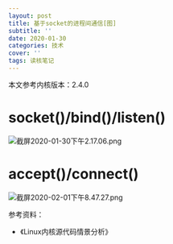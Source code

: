 ```yaml
---
layout: post
title: 基于socket的进程间通信[图]
subtitle: ''
date: 2020-01-30
categories: 技术
cover: ''
tags: 读核笔记
---
```


本文参考内核版本：2.4.0

# socket()/bind()/listen()

![截屏2020-01-30下午2.17.06.png](https://i.loli.net/2020/01/30/xdB2qIHCMZiQlgE.png)

# accept()/connect()

![截屏2020-02-01下午8.47.27.png](http://ww1.sinaimg.cn/large/c9caade4ly1gbh6wk76bcj221k0ww498.jpg)

参考资料：
- 《Linux内核源代码情景分析》